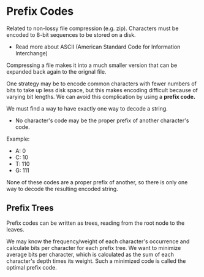 # Prefix Codes

Related to non-lossy file compression (e.g. zip). Characters must be encoded to 8-bit sequences to be stored on a disk.

- Read more about ASCII (American Standard Code for Information Interchange)

Compressing a file makes it into a much smaller version that can be expanded back again to the orignal file.

One strategy may be to encode common characters with fewer numbers of bits to take up less disk space, but this makes encoding difficult because of varying bit lengths. We can avoid this complication by using a **prefix code.**

We must find a way to have exactly one way to decode a string.

- No character's code may be the proper prefix of another character's code.

Example:

- A: 0
- C: 10
- T: 110
- G: 111

None of these codes are a proper prefix of another, so there is only one way to decode the resulting encoded string.

## Prefix Trees

Prefix codes can be written as trees, reading from the root node to the leaves.

We may know the frequency/weight of each character's occurrence and calculate bits per character for each prefix tree. We want to minimize average bits per character, which is calculated as the sum of each character's depth times its weight. Such a minimized code is called the optimal prefix code.